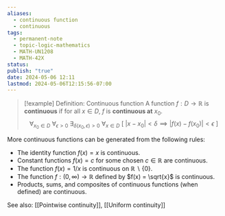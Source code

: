 ```yaml
---
aliases:
  - continuous function
  - continuous
tags:
  - permanent-note
  - topic-logic-mathematics
  - MATH-UN1208
  - MATH-42X
status: 
publish: "true"
date: 2024-05-06 12:11
lastmod: 2024-05-06T12:15:56-07:00
---
```


>[!example] Definition: Continuous function
>A function $f : D \to \mathbb R$ is **continuous** if for all $x \in D$, $f$ is **continuous at** $x_0$.
>$$ 
>\forall_{x_0 \in D} \ \forall_{\epsilon > 0} \ \exists_{\delta(x_0, \epsilon) > 0} \ \forall_{x \in D} \ [ \   |x - x_0| < \delta \implies |f(x) - f(x_0)| < \epsilon \ ] 
>$$

More continuous functions can be generated from the following rules:
- The identity function $f(x) = x$ is continuous.
- Constant functions $f(x) = c$ for some chosen $c \in \mathbb R$ are continuous.
- The function $f(x) = 1/x$ is continuous on $\mathbb R \backslash \{0\}$.
- The function $f: (0, \infty) \to \mathbb R$ defined by $f(x) = \sqrt{x}$ is continuous.
- Products, sums, and composites of continuous functions (when defined) are continuous.

See also: [[Pointwise continuity]], [[Uniform continuity]]